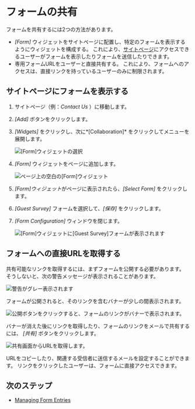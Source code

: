 # フォームの共有

フォームを共有するには2つの方法があります。

  - *[Form]* ウィジェットをサイトページに配置し、特定のフォームを表示するようにウィジェットを構成する。 これにより、[サイトページ](../../../site-building/creating-pages/understanding-pages/understanding-pages.md)にアクセスできるユーザーがフォームを表示したりフォームを送信したりできます。
  - 専用フォームURLをユーザーと直接共有する。 これにより、フォームへのアクセスは、直接リンクを持っているユーザーのみに制限されます。

## サイトページにフォームを表示する

1.  サイトページ（例：*Contact Us* ）に移動します。

2.  *[Add]* ボタンをクリックします。

3.  *[Widgets]* をクリックし、次に*[Collaboration]* をクリックしてメニューを展開します。

    ![[Form]ウィジェットの選択](./sharing-forms/images/04.png)

4.  *[Form]* ウィジェットをページに追加します。

    ![ページ上の空白の[Form]ウィジェット](./sharing-forms/images/01.png)

5.  *[Form]ウィジェット*がページに表示されたら、*[Select Form]* をクリックします。

6.  *[Guest Survey]* フォームを選択して、*[保存]* をクリックします。

7.  *[Form Configuration]* ウィンドウを閉じます。

    ![[Form]ウィジェットに[Guest Survey]フォームが表示されます](./sharing-forms/images/05.png)

## フォームへの直接URLを取得する

共有可能なリンクを取得するには、まずフォームを公開する必要があります。 そうしないと、次の警告メッセージが表示されることがあります。

![警告がグレー表示されます](./sharing-forms/images/07.png)

フォームが公開されると、そのリンクを含むバナーが少しの間表示されます。

![公開ボタンをクリックすると、フォームのリンクがバナーで表示されます。](./sharing-forms/images/08.png)

バナーが消えた後にリンクを取得したり、フォームのリンクをメールで共有するには、 *[共有]* ボタンをクリックします。

![共有画面からURLを取得します。](./sharing-forms/images/03.png)

URLをコピーしたり、関連する受信者に送信するメールを設定することができます。 リンクをクリックしたユーザーは、フォームに直接アクセスできます。

## 次のステップ

  - [Managing Form Entries](./managing-form-entries.md)
